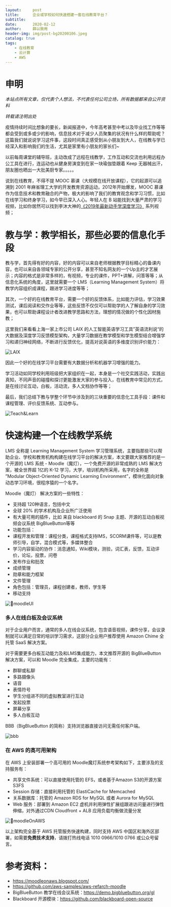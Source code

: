 ```yaml
---
layout:     post
title:      企业或学校如何快速搭建一套在线教育平台？
subtitle:   
date:       2020-02-12
author:     薛以致用
header-img: img/post-bg20200106.jpeg
catalog: true
tags:
    - 在线教育
    - 云计算
    - AWS
---
```

# 申明

_本站点所有文章，仅代表个人想法，不代表任何公司立场，所有数据都来自公开资料_

*转载请注明出处*

疫情持续时间比想象的要长，新闻报道中，今年高考甚至中考以及毕业找工作等等都会受到或多或少的影响，信息技术对于减少人员聚集的状况有什么样的帮助呢？这篇我们就说说学习这件事，这段时间真正感受到从小朋友到大人，在线教与学已经深入和影响我们的生活，尤其是家里有小朋友的家长们~

以前每周课堂的辅导班，主动改成了远程在线教学，工作互动和交流也利用远程办公工具在进行，连运动也从健身房演变到在家一块瑜伽垫跟着 Keep 无器械出汗，朋友圈也晒出一大批美厨专家。。。。。

说到在线教育，不得不提 MOOC 慕课（大规模在线开放课程），它的起源可以追溯到 2001 年麻省理工大学的开发教育资源运动，2012年开始爆发，MOOC 慕课 作为信息技术和教育融合的产物，极大的影响了我们的教育观念和学习习惯，比如在线学习和终身学习，如今早已深入人心。年轻人在 B 站能找到大量严肃的学习视频，比如你居然可以找到李沐大神的[《2019年最新动手学深度学习》](https://www.bilibili.com/video/av75682721?from=search&seid=8516597018816542880) 系列视频；


# 教与学：教学相长，那些必要的信息化手段

教与学，首先得有好的内容，好的内容可以来自老师根据教学目标精心的备课内容，也可以来自各领域专家的公开分享，甚至不知名网友的一个Up主的才艺展示；内容的格式是非常多样的，有视频，专业的课件，PPT+讲解，问答等等；从信息化系统的角度，这里就需要一个 LMS（Learning Management System）将教学内容组织成课程，跟进学习进度等等；

其次，一个好的在线教育平台，需要一个好的反馈体系，比如能力评估，学习效果测试，课后阅读和交作业等等，这些反馈不仅仅可以帮助学的人了解自身的学习效果，也可以帮助课程设计者改进教学思路和方法，理想的情况做的个性化因材施教；

这里我们来看看上海一家上市公司 LAIX 的人工智能英语学习工具”英语流利说“的大数据及深度学习反馈模型架构，大量学习数据在教学模型和学生模型结合增强学习和递归神经网络，不断进行反馈优化，提高对说英语的多维度识别评价能力：

![LAIX]({{site.image-srv}}/img/20200212/LAIX.png)

因此一个好的在线学习平台需要有大数据分析和机器学习增强的能力。

学习活动如同学校利用班级把大家组织在一起，本身是一个社交实践活动，实践出真知，不同声音的碰撞和探讨更能激发大家的参与投入，在线教育中常见的方式，是在线讨论互动，白板，活动流，多人文档协作等等；

最后，我们总结下教与学整个环节中涉及到的三块重要的信息化工具手段：课件和课程管理、评价反馈系统、互动参与。

![Teach&Learn]({{site.image-srv}}/img/20200212/teach_learn.png)

# 快速构建一个在线教学系统

LMS 全称是 Learning Management System 学习管理系统，主要指那些可以帮助企业、学校和教育机构构建在线学习平台的解决方案，本文要跟大家推荐的是一个开源的 LMS 系统 - Moodle（魔灯），一个免费开源的非常成熟的 LMS 解决方案，被全世界超 1亿的 K-12 学习，大学，培训机构所采用，名字的全称是 ”Modular Object-Oriented Dynamic Learning Environment”，模块化面向对象动态学习环境，很程序猿的一个名字。

Moodle（魔灯） 解决方案的一些特性：

* 支持超 120种语言，包括中文
* 全球 20% 的学术机构及企业所广泛使用
* 有大量可用的插件，比如 来自 blackboard 的 Snap 主题、开源的互动白板视频会议系统 BigBlueButton等等
* 功能包括：
 * 课程开发和管理：课程分类，课程格式支持IMS，SCORM课件等，可以是教师引导，自学，混合模式等，多媒体整合
 * 学习内容驱动的协作：消息通知，Wiki模块，测验，词汇表，反馈，互动评价，论坛，投票，问卷
 * 发布作业和批改
 * 成绩管理
 * 勋章和能力框架
 * 文件管理
 * 角色包括：管理员，课程创建者，教师，学生等
 * 移动支持

 ![moodleUI]({{site.image-srv}}/img/20200212/moodle_ui.png)

### 多人在线白板及会议系统

对于企业用户而言，通常的多人在线会议系统，包含语音视频，课件分享，会议录制就可以满足日常的培训学习需求，这部分企业用户推荐使用 Amazon Chime 全托管 SaaS 解决方案。

对于需要更多白板互动能力及和LMS集成能力，本文推荐开源的 BigBlueButton 解决方案，可以和 Moodle 完全集成，主要的功能有：

* 群聊或私聊
* 多路摄像头
* 语音
* 表情符号
* 学生分组进不同的虚拟教室进行互动
* 发起投票
* 屏幕分享
* 多人白板互动

BBB（BigBlueButton 的简称）支持浏览器直接访问无需任何客户端。

 ![bbb]({{site.image-srv}}/img/20200212/bbb.png)

### 在 AWS 的高可用架构

在 AWS 上安装部署一个高可用的 Moodle魔灯系统参考架构如下，主要涉及的支持服务有：

* 共享文件系统：可以直接使用托管的 EFS，或者基于Amazon S3的开源方案 S3FS
* Session 存储：直接利用托管的 ElastiCache for Memcached 
* 关系数据库：托管的 Amazon RDS for MySQL 或者 Aurora for MySQL
* Web 服务：部署到 Amazon EC2 虚机并利用弹性扩展组跟进访问量进行弹性伸缩，对外通过CDN Cloudfront + ALB 应用负载均衡做流量分发

 ![moodleOnAWS]({{site.image-srv}}/img/20200212/moodle_on_aws.png)

以上架构完全基于 AWS 托管服务快速构建，同时支持 AWS 中国区和海外区部署，如需要**免费技术支持**，请拨打热线电话 1010 0966/1010 0766 或公众号留言。

# 参考资料：

* https://moodleonaws.blogspot.com/
* https://github.com/aws-samples/aws-refarch-moodle
* BigBlueButton 教学在线会议系统：https://demo.bigbluebutton.org/gl
* Blackboard 开源模块：https://github.com/blackboard-open-source